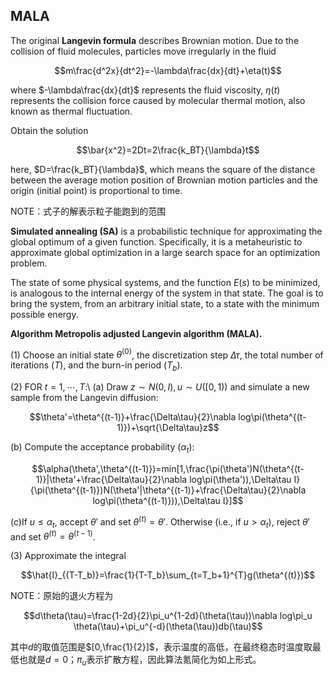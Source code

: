 ## MALA

The original **Langevin formula** describes Brownian motion. Due to the collision of fluid molecules, particles move irregularly in the fluid
```math
m\frac{d^2x}{dt^2}=-\lambda\frac{dx}{dt}+\eta(t)
```
where $`-\lambda\frac{dx}{dt}`$ represents the fluid viscosity, $`\eta(t)`$ represents the collision force caused by molecular thermal motion, also known as thermal fluctuation.

Obtain the solution
```math
\bar{x^2}=2Dt=2\frac{k_BT}{\lambda}t
```

here, $`D=\frac{k_BT}{\lambda}`$, which means the square of the distance between the average motion position of Brownian motion particles and the origin (initial point) is proportional to time.

NOTE：式子的解表示粒子能跑到的范围

**Simulated annealing (SA)** is a probabilistic technique for approximating the global optimum of a given function. Specifically, it is a metaheuristic to approximate global optimization in a large search space for an optimization problem. 

The state of some physical systems, and the function $E(s)$ to be minimized, is analogous to the internal energy of the system in that state. The goal is to bring the system, from an arbitrary initial state, to a state with the minimum possible energy.

**Algorithm Metropolis adjusted Langevin algorithm (MALA).**

$(1)$ Choose an initial state $\theta^{(0)}$, the discretization step $\Delta\tau$, the total number of iterations $(T)$, and the burn-in period $(T_b)$.

$(2)$ FOR $`t=1,\cdots,T`$:\\
(a) Draw $z\sim N(0,I), u\sim U([0,1))$ and simulate a new sample from the Langevin diffusion:
```math
\theta'=\theta^{(t-1)}+\frac{\Delta\tau}{2}\nabla log\pi(\theta^{(t-1)})+\sqrt{\Delta\tau}z
```

(b) Compute the acceptance probability ($\alpha_t$):
```math
\alpha(\theta',\theta^{(t-1)})=min[1,\frac{\pi(\theta')N(\theta^{(t-1)}|\theta'+\frac{\Delta\tau}{2}\nabla log\pi(\theta')),\Delta\tau I} {\pi(\theta^{(t-1)})N(\theta'|\theta^{(t-1)}+\frac{\Delta\tau}{2}\nabla log\pi(\theta^{(t-1)})),\Delta\tau I}]
```

(c)If $`u\leq \alpha_t`$, accept $\theta'$ and set $\theta^{(t)}=\theta'$. Otherwise (i.e., if $`u>\alpha_t`$), reject $`\theta'`$ and set $`\theta^{(t)}=\theta^{(t-1)}`$.

$(3)$  Approximate the integral
```math
\hat{I}_{(T-T_b)}=\frac{1}{T-T_b}\sum_{t=T_b+1}^{T}g(\theta^{(t)})
```
NOTE：原始的退火方程为
```math
d\theta(\tau)=\frac{1-2d}{2}\pi_u^{1-2d}(\theta(\tau))\nabla log\pi_u \theta(\tau)+\pi_u^{-d}(\theta(\tau))db(\tau)
```
其中$`d`$的取值范围是$`[0,\frac{1}{2}]`$，表示温度的高低，在最终稳态时温度取最低也就是$d=0$；$\pi_u$表示扩散方程，因此算法氪简化为如上形式。


